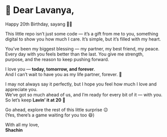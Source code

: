 # 💌 Dear Lavanya,

Happy 20th Birthday, sayang 🎉💖

This little repo isn’t just some code — it’s a gift from me to you, something digital to show you how much I care. It’s simple, but it’s filled with my heart.

You’ve been my biggest blessing — my partner, my best friend, my peace. Every day with you feels better than the last. You give me strength, purpose, and the reason to keep pushing forward.

I love you — **today, tomorrow, and forever**.  
And I can’t wait to have you as my life partner, forever. 💍

I may not always say it perfectly, but I hope you feel how much I love and appreciate you.  
We’ve got so much ahead of us, and I’m ready for every bit of it — with you. So let’s keep **Lavin’ it at 20** 🫶

Go ahead, explore the rest of this little surprise 😉  
(Yes, there’s a game waiting for you too 😄)

With all my love,  
**Shachin**
